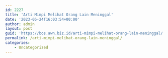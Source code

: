 ```yaml
---
id: 2227
title: 'Arti Mimpi Melihat Orang Lain Meninggal'
date: '2023-05-24T16:03:54+00:00'
author: admin
layout: post
guid: 'https://bos.awn.biz.id/arti-mimpi-melihat-orang-lain-meninggal/'
permalink: /arti-mimpi-melihat-orang-lain-meninggal/
categories:
    - Uncategorized
---
```


